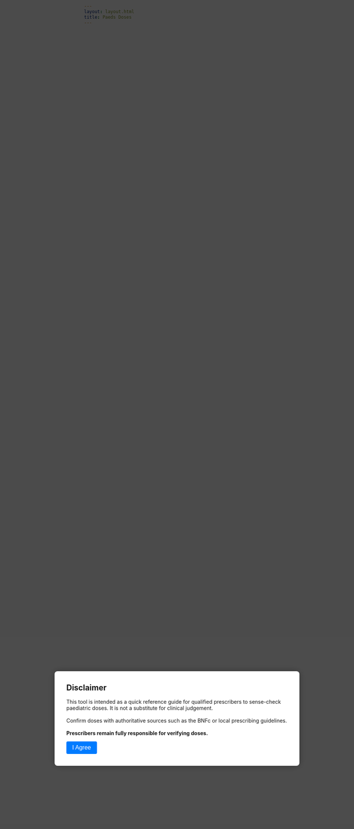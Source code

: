 ```yaml
---
layout: layout.html
title: Paeds Doses
---
```


<!-- Disclaimer Modal -->
<div id="disclaimer-modal" class="modal">
  <div class="modal-content">
    <h2>Disclaimer</h2>
    <p>
      This tool is intended as a quick reference guide for qualified prescribers to sense-check paediatric doses. It is not a substitute for clinical judgement.<br><br>
      Confirm doses with authoritative sources such as the BNFc or local prescribing guidelines.<br><br>
      <strong>Prescribers remain fully responsible for verifying doses.</strong>
    </p>
    <button onclick="acceptDisclaimer()">I Agree</button>
  </div>
</div>

<!-- Main Tool -->
<div id="dose-tool">
  <h2>Paediatric Dose Calculator</h2>
  <label for="drug">Select drug:</label>
  <select id="drug" onchange="checkFormCompletion()">
    <!-- <option value="">--Select--</option> -->
    <option value="acetaminophen">Acetaminophen (paracetamol)</option>
    <option value="amoxicillin">Amoxicillin</option>
    <option value="coamoxiclav">Co-amoxiclav</option>
    <option value="ibuprofen">Ibuprofen</option>
    <!-- Add more drugs here -->
  </select>

  <label for="weight">Weight (kg):</label>
  <input type="number" id="weight" step="0.1" oninput="checkFormCompletion()">



  <!-- <label for="age">Age (years):</label>
  <input type="number" id="age" placeholder="Optional fallback if weight unknown"> -->

<button id="calculate-button" onclick="calculateDose()" style="display: none;">Calculate </button>

<div class="results" id="resultbox" style="display: none;">
  <div id="result"></div>
</div>

</div>

<script>
function acceptDisclaimer() {
  document.getElementById("disclaimer-modal").style.display = "none";
  document.getElementById("dose-tool").style.display = "block";
document.getElementById("weight").focus();
}

function checkFormCompletion() {
  const drug = document.getElementById("drug").value;
  const weight = document.getElementById("weight").value;
  const calculateButton = document.getElementById("calculate-button");

  if (drug && weight) {
    calculateButton.style.display = "inline-block";
  } else {
    calculateButton.style.display = "none";
  }
}


function calculateDose() {
  const drug = document.getElementById("drug").value;
  const weight = parseFloat(document.getElementById("weight").value);

  let result = "";

  if (drug === "acetaminophen") {
    if (isNaN(weight)) {
      result = "Please enter a valid weight in kg.";
    } else {
      const doselo = 10 * weight;
      const dosehioral = 15 * weight;
      const dosehirectal = 20 * weight;
      const maxDailyDose = Math.min(75 * weight, 4000);
      result = `
        <strong>Acetaminophen / Paracetamol</strong><br><br>
        <strong>Oral Dose:</strong> ${doselo.toFixed(0)} to ${dosehioral.toFixed(0)} mg every 4-6 hours.<br>
        <strong>Rectal Dose:</strong> ${doselo.toFixed(0)} to ${dosehirectal.toFixed(0)} mg every 4-6 hours.<br>
        <strong>Max Daily Dose:</strong> ${maxDailyDose.toFixed(0)} mg/day (not more than 5 doses).<br>
        <br><br>Source: UpToDate 2025-05-20
      `;
    }
  }

else if (drug === "amoxicillin") {
    if (isNaN(weight)) {
      result = "Please enter a valid weight in kg.";
    } else {
      const dose40 = Math.min(40 * weight, 4000);
      const dose40_2 = dose40/2;
      const dose40_3 = dose40/3;
      const dose40_2liq = dose40_2/50;
      const dose40_3liq = dose40_3/50;
      const dose90 = Math.min(90 * weight, 4000);
      const dose90_2 = dose90/2;
      const dose90_2liq = dose90_2/50;

      result = `
        <strong>Amoxicillin 40mg/kg</strong><br><br>
        <strong>Dose:</strong> ${dose40_2.toFixed(0)} mg every 12 hours, which is ${dose40_2liq.toFixed(1)} ml of 250mg/5ml solution<br>
        <strong>Or:</strong> ${dose40_3.toFixed(0)} mg every 8 hours, which is ${dose40_3liq.toFixed(1)} ml of 250mg/5ml solution.<br>
        <br><br>
        <strong>Amoxicillin 90mg/kg</strong><br><br>
        <strong>Dose:</strong> ${dose90_2.toFixed(0)} mg every 12 hours, which is ${dose90_2liq.toFixed(1)} ml of 250mg/5ml solution<br>
        <br><br>
        The lower dose may be appropriate in communities with a low prevalence of penicillin-resistant S. pneumoniae<br><br>
        Source: UpToDate 2025-05-20
      `;
    }
  }

else if (drug === "coamoxiclav") {
    if (isNaN(weight)) {
      result = "Please enter a valid weight in kg.";
    } else {
      const dose40 = Math.min(40 * weight, 4000);
      const dose40_2 = dose40/2;
      const dose40_2liq = dose40_2/80;
      const dose90 = Math.min(90 * weight, 4000);
      const dose90_2 = dose90/2;
      const dose90_2liq = dose90_2/120;
      result = `
        <strong>Amoxicillin 40mg/kg per day with clavulanate 5.7mg/kg per day in 2 doses</strong><br><br>
        <strong>Dose:</strong> ${dose40_2.toFixed(0)} mg every 12 hours, which is ${dose40_2liq.toFixed(1)} ml of 400/57mg per 5ml solution<br>
        <br><br>
        <strong>Amoxicillin 90mg/kg per day with clavulanate 6.4mg/kg per day in 2 doses</strong><br><br>
        <strong>Dose:</strong> ${dose90_2.toFixed(0)} mg every 12 hours, which is ${dose90_2liq.toFixed(1)} ml of 600/42.9mg per 5ml solution<br><br><br>
        The lower dose may be appropriate in communities with a low prevalence of penicillin-resistant S. pneumoniae<br><br>
        Source: UpToDate 2025-05-20
      `;
    }
  }
  
  else if (drug === "ibuprofen") {
    if (isNaN(weight)) {
      result = "Please enter a valid weight in kg.";
    } else {
      const doseLow = 4 * weight;
      const doseHigh = 10 * weight;
       const maxDailyDose = Math.min(40 * weight, 3200);
      result = `
        <strong>Ibuprofen</strong><br><br>
        <strong>Oral Dose:</strong> ${doseLow.toFixed(0)} to ${doseHigh.toFixed(0)} mg every 6–8 hours.<br>
        <strong>Max Daily Dose:</strong> ${maxDailyDose.toFixed(0)} mg/day.
        <br><br>Source: UpToDate 2025-05-20
      `;
    }  
  }  

  else {
    result = "Please select a drug.";
  }

  document.getElementById("result").innerHTML = result;
  document.getElementById("resultbox").style.display = "block";
}

</script>




<style>
  .modal {
    position: fixed;
    top: 0; left: 0;
    width: 100vw;
    height: 100vh;
    background: rgba(0, 0, 0, 0.7);
    display: flex;
    justify-content: center;
    align-items: center;
    z-index: 1000;
  }

  .modal-content {
    background: white;
    padding: 2rem;
    border-radius: 8px;
    max-width: 600px;
    text-align: left;
    box-shadow: 0 0 20px rgba(0, 0, 0, 0.3);
  }

  .modal-content h2 {
    margin-top: 0;
  }

  .modal-content button {
    background-color: #007BFF;
    color: white;
    padding: 0.5rem 1rem;
    border: none;
    border-radius: 4px;
    font-size: 1rem;
    cursor: pointer;
  }

  .modal-content button:hover {
    background-color: #0056b3;
  }

  #dose-tool {
    display: none;
    padding: 1rem;
    max-width: 600px;
    margin: 2rem auto;
  }

  label {
    display: block;
    margin-top: 1rem;
  }

  input, select {
    width: 100%;
    padding: 0.5rem;
    margin-top: 0.25rem;
    box-sizing: border-box;
  }

  button.calculate {
    margin-top: 1rem;
    background-color: #28a745;
    color: white;
    border: none;
    padding: 0.5rem 1rem;
    border-radius: 4px;
    font-size: 1rem;
    cursor: pointer;
  }

  button.calculate:hover {
    background-color: #218838;
  }

  #result {
    margin-top: 1rem;
    font-weight: bold;
  }
</style>